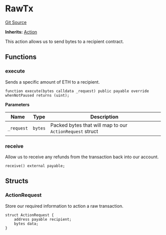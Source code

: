 # RawTx
[Git Source](https://github.com/FloorDAO/floor-v2/blob/fce0c6edadd90eef36eb24d13cfb5b386eeb9d00/src/contracts/actions/utils/RawTx.sol)

**Inherits:**
[Action](/src/contracts/actions/Action.sol/contract.Action.md)

This action allows us to send bytes to a recipient contract.


## Functions
### execute

Sends a specific amount of ETH to a recipient.


```solidity
function execute(bytes calldata _request) public payable override whenNotPaused returns (uint);
```
**Parameters**

|Name|Type|Description|
|----|----|-----------|
|`_request`|`bytes`|Packed bytes that will map to our `ActionRequest` struct|


### receive

Allow us to receive any refunds from the transaction back into our account.


```solidity
receive() external payable;
```

## Structs
### ActionRequest
Store our required information to action a raw transaction.


```solidity
struct ActionRequest {
    address payable recipient;
    bytes data;
}
```

